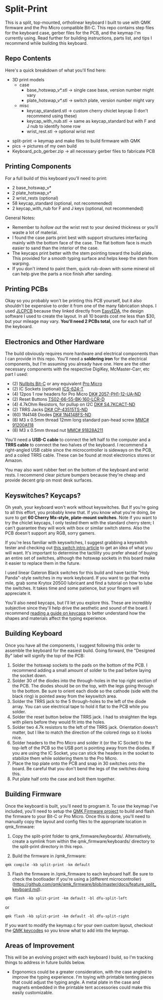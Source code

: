 # Split-Print
This is a split, top-mounted, ortholinear keyboard I built to use with QMK firmware and the Pro Micro compatible Bit-C. This repo contains step files for the keyboard case, gerber files for the PCB, and the keymap I'm currently using. Read further for building instructions, parts list, and tips I recommend while building this keyboard.

## Repo Contents
Here's a quick breakdown of what you'll find here:

+ 3D print models
    + case
        - base_hotswap_v*.stl -> single case base, version number might vary
        - plate_hotswap_v*.stl -> switch plate, version number might vary
    + misc
        - keycap_standard.stl -> custom cherry chiclet keycap (I don't recommend using these)
        - keycap_with_nub.stl -> same as keycap_standard but with F and J nub to identify home row
        - wrist_rest.stl -> optional wrist rest
- split-print -> keymap and make files to build firmware with QMK
- pics -> pictures of my own build
- Keyboard_pcb_gerber.zip -> all necessary gerber files to fabricate PCB

## Printing Components
For a full build of this keyboard you'll need to print:

- 2 base_hotswap_v*
- 2 plate_hotswap_v*
- 2 wrist_rests (optional)
- 58 keycap_standard (optional, not recommended)
- 2 keycap_with_nub for F and J keys (optional, not recommended)

General Notes:

- Remember to *hollow out* the wrist rest to your desired thickness or you'll waste a lot of material.
- I found the case parts print best with support structures interfacing mainly with the bottom face of the case. The flat bottom face is much easier to sand than the interior of the case.
- The keycaps print better with the stem pointing toward the build plate. This provided for a smooth typing surface and helps keep the stem from warping.
- If you don't intend to paint them, quick rub-down with some mineral oil can help give the parts a nice finish after sanding.

## Printing PCBs
Okay so you probably won't be printing this PCB yourself, but it also shouldn't be expensive to order it from one of the many fabrication shops. I used [JLCPCB](https://jlcpcb.com) because they linked directly from [EasyEDA](https://easyeda.com), the design software I used to create the layout. In all 10 boards cost me less than $30, but your mileage may vary. **You'll need 2 PCBs total**, one for each half of the keyboard.

## Electronics and Other Hardware
The build obviously requires more hardware and electrical components than I can provide in this repo. You'll need a **soldering iron** for the electrical components, but I'm assuming you already have one. Here are the other necessary components with the respective DigiKey, McMaster-Carr, etc part I used:

- (2) [Nullbits Bit-C](https://nullbits.co/bit-c/) or any equivalent [Pro Micro](https://www.sparkfun.com/products/12640)
- (2) IC Sockets (optional) [ICS-624-T](https://www.digikey.com/en/products/detail/adam-tech/ICS-624-T/9832867)
- (4) 12pos 1 row headers for Pro Micro [DK# 2057-PH1-12-UA-ND](https://www.digikey.com/product-detail/en/adam-tech/PH1-12-UA/2057-PH1-12-UA-ND/9830395)
- (2) Reset Buttons [TS02-66-55-BK-160-LCR-D](https://www.digikey.com/en/products/detail/cui-devices/TS02-66-55-BK-160-LCR-D/15634374)
- (4) 4.7kOhm Resistors, for pullup on I2C [DK# S4.7KCACT-ND](https://www.digikey.com/product-detail/en/stackpole-electronics-inc/RNMF14FTC4K70/S4.7KCACT-ND/2617510)
- (2) TRRS Jacks [DK# CP-43515TS-ND](https://www.digikey.com/product-detail/en/cui-devices/SJ-43515TS/CP-43515TS-ND/368147)
- (60) 1N4148 Diodes [DK# 1N4148FS-ND](https://www.digikey.com/product-detail/en/on-semiconductor/1N4148/1N4148FS-ND/458603)
- (8) M3 x 0.5mm thread 12mm long standard pan-head screw [MMC# 91200A118](https://www.mcmaster.com/catalog/91200A118)
- (8) M3 x 0.5mm thread nut [MMC# 91828A211](https://www.mcmaster.com/catalog/91828A211)

You'll need a **USB-C cable** to connect the left half to the computer and a **TRRS cable** to connect the two halves of the keyboard. I recommend a right-angled USB cable since the microcontroller is sideways on the PCB, and a coiled TRRS cable. These can be found at most electronics stores or Amazon.

You may also want rubber feet on the bottom of the keyboard and wrist rests. I recommend clear picture bumpers because they're cheap and provide decent grip on most desk surfaces.

## Keyswitches? Keycaps?
Oh yeah, your keyboard won't work without keyswitches. But If you're going to all this effort, you probably knew that. If you know what you're doing,  be sure to get **60 Cherry Mx-style, plate-mount switches**. Note if you want to try the chiclet keycaps, I only tested them with the standard cherry stem; I can't guarantee they will work with box or similar switch stems. Also the PCB doesn't support any RGB, sorry gamers.

If you're less familiar with keyswitches, I suggest grabbing a keyswitch tester and checking out [this switch intro article](https://www.keyboardco.com/blog/index.php/2012/12/an-introduction-to-cherry-mx-mechanical-switches/) to get an idea of what you will want. It's important to determine the tactility you prefer ahead of buying an entire set of switches, although the hotswap sockets in this board make it easier to replace them in the future.

I used linear Gateron Black switches for this build and have tactile "Holy Panda"-style switches in my work keyboard. If you want to go that extra mile, grab some Krytox 205G0 lubricant and find a tutorial on how to lube the switches. It takes time and some patience, but your fingers will appreciate it.

You'll also need keycaps, but I'll let you explore this. These are incredibly subjective since they'll help drive the aesthetic and sound of the board. I recommend [reading a guide on keycaps](https://switchandclick.com/ultimate-guide-to-picking-a-keycap-set-for-your-mechanical-keyboard/) to better understand how the shapes and materials affect the typing experience. 

## Building Keyboard
Once you have all the components, I suggest following this order to assemble the keyboard for the easiest build. Going forward, the "Designed By" label will signify the top of the PCB:

1. Solder the hotswap sockets to the pads on the bottom of the PCB. I recommend adding a small amount of solder to the pad before laying the socket down.
2. Solder 30 of the diodes into the through-holes in the top right section of the PCB. The diodes should be on the top, with the legs going through to the bottom. Be sure to orient each diode so the cathode (side with the black ring) is pointed away from the keyswitch area.
3. Solder the TRRS jack to the 5 through-holes to the left of the diode array. You can use electrical tape to hold it flat to the PCB while you solder.
4. Solder the reset button below the TRRS jack. I had to straighten the legs with pliers before they would fit into the holes.
5. Solder two 4.7k resistors to the left of the TRRS jack. Orientation doesn't matter, but I like to match the direction of the colored rings so it looks nice.
6. Solder headers to the Pro Micro and solder it (or the IC Socket) to the top-left of the PCB so the USB port is pointing away from the diodes. If you are using the IC Socket, you can stick the headers in the socket to stabilize them while soldering them to the Pro Micro.
7. Place the top plate onto the PCB and snap in 30 switches onto the board. Be careful that you don't bend the legs of the switches doing this.
8. Put plate half onto the case and bolt them together. 


## Building Firmware
Once the keyboard is built, you'll need to program it. To use the keymap I've included, you'll need to setup the [QMK Firmware project](https://github.com/qmk/qmk_firmware) to build and flash the firmware to your Bit-C or Pro Micro. Once this is done, you'll need to manually copy the layout and config files to the appropriate location in qmk_firmware:

1. Copy the split-print folder to qmk_firmware/keyboards/. Alternatively, create a symlink from within the qmk_firmware/keyboards/ directory to the split-print directory in this repo.

2. Build the firmware in /qmk_firmware:

```qmk compile -kb split-print -km default```


3. Flash the firmware in /qmk_firmware to each keyboard half. Be sure to check the bootloader if you're using a [different microcontroller)(https://github.com/qmk/qmk_firmware/blob/master/docs/feature_split_keyboard.md).

```qmk flash -kb split-print -km default -bl dfu-split-left```

or

```qmk flash -kb split-print -km default -bl dfu-split-right```

If you want to modify the keymap.c for your own custom layout, checkout the [QMK keycodes](https://github.com/qmk/qmk_firmware/blob/master/docs/keycodes.md) so you know what to add into the keymap.

## Areas of Improvement
This will be an evolving project with each keyboard I build, so I'm tracking things to address in future builds below.

- Ergonomics could be a greater consideration, with the case angled to improve the typing experience. I'm toying with printable tenting pieces that could adjust the typing angle. A metal plate in the case and magnets embedded in the printable tent accessories could make this easily customizable.
